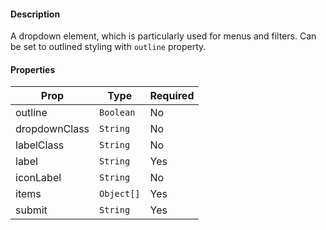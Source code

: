 #### Description

A dropdown element, which is particularly used for menus and filters. Can be set to outlined styling with `outline` property.

#### Properties

| Prop          | Type       | Required |
| ------------- | ---------- | -------- |
| outline       | `Boolean`  | No       |
| dropdownClass | `String`   | No       |
| labelClass    | `String`   | No       |
| label         | `String`   | Yes      |
| iconLabel     | `String`   | No       |
| items         | `Object[]` | Yes      |
| submit        | `String`   | Yes      |
